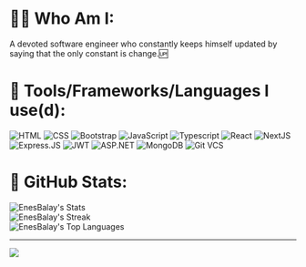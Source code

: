# 👨‍💻 Who Am I:

A devoted software engineer who constantly keeps himself updated by saying that the only constant is change.🆙<br/>

# 🥷 Tools/Frameworks/Languages I use(d):

![HTML](https://img.shields.io/badge/html-%23323330.svg?style=for-the-badge&logo=html5&color=282828)
![CSS](https://img.shields.io/badge/css-%23323330.svg?style=for-the-badge&logo=css3&logoColor=2965f1&color=282828&)
![Bootstrap](https://img.shields.io/badge/bootstrap-%23563D7C.svg?style=for-the-badge&logo=bootstrap&logoColor=white)
![JavaScript](https://img.shields.io/badge/javascript-%23323330.svg?style=for-the-badge&logo=javascript&color=282828)
![Typescript](https://img.shields.io/badge/typescript-%23323330.svg?style=for-the-badge&logo=typescript&color=282828)
![React](https://img.shields.io/badge/react-%23323330.svg?style=for-the-badge&logo=react&color=282828)
![NextJS](https://img.shields.io/badge/next.js-%23323330.svg?style=for-the-badge&logo=next.js&color=282828)
![Express.JS](https://img.shields.io/badge/express.js-%23323330.svg?style=for-the-badge&logo=express&color=282828)
![JWT](https://img.shields.io/badge/JWT-black?style=for-the-badge&logo=JSON%20web%20tokens)
![ASP.NET](https://img.shields.io/badge/asp.net-%23323330.svg?style=for-the-badge&logo=dotnet&color=282828)
![MongoDB](https://img.shields.io/badge/mongodb-%23323330.svg?style=for-the-badge&logo=mongodb&color=282828)
![Git VCS](https://img.shields.io/badge/git-%23323330.svg?style=for-the-badge&logo=git&color=282828)

# 🐾 GitHub Stats:

![EnesBalay's Stats](https://github-readme-stats.vercel.app/api?username=EnesBalay&theme=slateorange&show_icons=true&hide_border=false&count_private=true)<br/>
![EnesBalay's Streak](https://github-readme-streak-stats.herokuapp.com/?user=EnesBalay&theme=slateorange&hide_border=false)<br/>
![EnesBalay's Top Languages](https://github-readme-stats.vercel.app/api/top-langs/?username=EnesBalay&theme=slateorange&show_icons=true&hide_border=false&layout=compact)<br/>

---

[![](https://visitcount.itsvg.in/api?id=EnesBalay&label=Profile%20Views&pretty=false)](https://visitcount.itsvg.in)
